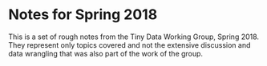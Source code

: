 # Notes for Spring 2018 

This is a set of rough notes from the Tiny Data Working Group, Spring 2018. They represent only topics covered and not the extensive discussion and data wrangling that was also part of the work of the group. 
